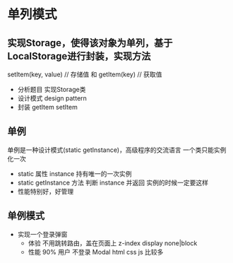 # 单列模式

## 实现Storage，使得该对象为单列，基于LocalStorage进行封装，实现方法
setItem(key, value) // 存储值 和 getItem(key) // 获取值
- 分析题目
实现Storage类
- 设计模式 design pattern
- 封装
    getItem
    setItem

## 单例
单例是一种设计模式(static getInstance)，高级程序的交流语言
一个类只能实例化一次
- static 属性 instance 持有唯一的一次实例
- static getInstance 方法 判断 instance 并返回
    实例的时候一定要这样
- 性能特别好，好管理

## 单例模式

- 实现一个登录弹窗
    - 体验
    不用跳转路由，盖在页面上
    z-index display none|block
    - 性能
    90% 用户 不登录
    Modal html css js 比较多